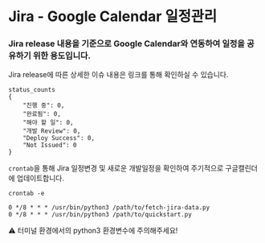 # Jira - Google Calendar 일정관리

### Jira release 내용을 기준으로 Google Calendar와 연동하여 일정을 공유하기 위한 용도입니다.

Jira release에 따른 상세한 이슈 내용은 링크를 통해 확인하실 수 있습니다.
```
status_counts 
{
    "진행 중": 0,
    "완료됨": 0,
    "해야 할 일": 0,
    "개발 Review": 0,
    "Deploy Success": 0,
    "Not Issued": 0
}
```

`crontab`을 통해 Jira 일정변경 및 새로운 개발일정을 확인하여 주기적으로 구글캘린더에 업데이트합니다.
```
crontab -e 

0 */8 * * * /usr/bin/python3 /path/to/fetch-jira-data.py
0 */8 * * * /usr/bin/python3 /path/to/quickstart.py
```

⚠️ 터미널 환경에서의 python3 환경변수에 주의해주세요!